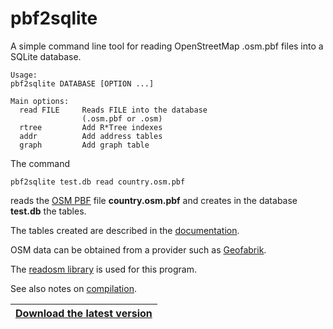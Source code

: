 # pbf2sqlite

A simple command line tool for reading OpenStreetMap .osm.pbf files into a SQLite database.

```
Usage:
pbf2sqlite DATABASE [OPTION ...]

Main options:
  read FILE     Reads FILE into the database
                (.osm.pbf or .osm)
  rtree         Add R*Tree indexes
  addr          Add address tables
  graph         Add graph table
```

The command
```
pbf2sqlite test.db read country.osm.pbf
```
reads the [OSM PBF](https://wiki.openstreetmap.org/wiki/PBF_Format)
file **country.osm.pbf** and creates in the database **test.db** the tables.

The tables created are described in the [documentation](doc/pbf2sqlite.md).

OSM data can be obtained from a provider such as [Geofabrik](https://download.geofabrik.de).

The [readosm library](https://www.gaia-gis.it/fossil/readosm/index)
is used for this program.

See also notes on [compilation](doc/compiling.md).

|[**Download the latest version**](https://github.com/osmzoso/pbf2sqlite/releases/latest)|
|----------------------------------------------------------------------------------------|

